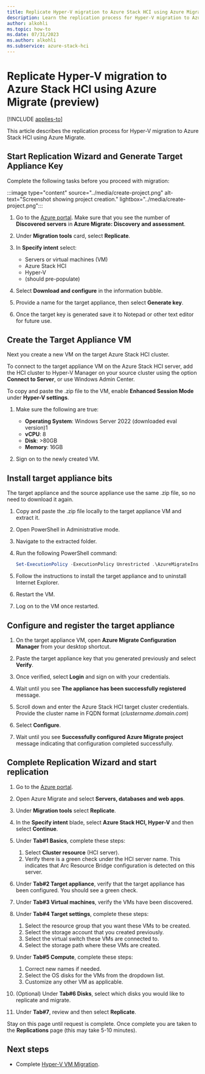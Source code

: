 ```yaml
--- 
title: Replicate Hyper-V migration to Azure Stack HCI using Azure Migrate (preview) 
description: Learn the replication process for Hyper-V migration to Azure Stack HCI using Azure Migrate (preview).
author: alkohli
ms.topic: how-to
ms.date: 07/31/2023
ms.author: alkohli
ms.subservice: azure-stack-hci
---
```


# Replicate Hyper-V migration to Azure Stack HCI using Azure Migrate (preview)

[!INCLUDE [applies-to](../../includes/hci-applies-to-supplemental-package.md)]

This article describes the replication process for Hyper-V migration to Azure Stack HCI using Azure Migrate.

## Start Replication Wizard and Generate Target Appliance Key

Complete the following tasks before you proceed with migration:

:::image type="content" source="../media/create-project.png" alt-text="Screenshot showing project creation." lightbox="../media/create-project.png":::

1. Go to the [Azure portal](https://aka.ms/HCIMigratePP). Make sure that you see the number of **Discovered servers** in **Azure Migrate: Discovery and assessment**.

1. Under **Migration tools** card, select **Replicate**.

1. In **Specify intent** select:
    - Servers or virtual machines (VM)
    - Azure Stack HCI
    - Hyper-V
    - <name of  your source appliance> (should pre-populate)

1. Select **Download and configure** in the information bubble.

1. Provide a name for the target appliance, then select **Generate key**.

1. Once the target key is generated save it to Notepad or other text editor for future use.

## Create the Target Appliance VM

Next you create a new VM on the target Azure Stack HCI cluster.

To connect to the target appliance VM on the Azure Stack HCI server, add the HCI cluster to Hyper-V Manager on your source cluster using the option **Connect to Server**, or use Windows Admin Center.

To copy and paste the .zip file to the VM, enable **Enhanced Session Mode** under **Hyper-V settings**.

1. Make sure the following are true:
    - **Operating System**: Windows Server 2022 (downloaded eval version)1
    - **vCPU**: 8
    - **Disk**: >80GB
    - **Memory**: 16GB

1. Sign on to the newly created VM.

## Install target appliance bits

The target appliance and the source appliance use the same .zip file, so no need to download it again.

1. Copy and paste the .zip file locally to the target appliance VM and extract it.

1. Open PowerShell in Administrative mode.

1. Navigate to the extracted folder.

1. Run the following PowerShell command:

    ```PowerShell
    Set-ExecutionPolicy -ExecutionPolicy Unrestricted .\AzureMigrateInstaller.ps1 -DisableAutoUpdate -Scenario AzureStackHCI -Cloud Public -PrivateEndpoint:$false -EnableAzureStackHCITarget
    ```

1. Follow the instructions to install the target appliance and to uninstall Internet Explorer.

1. Restart the VM.

1. Log on to the VM once restarted.

## Configure and register the target appliance

1. On the target appliance VM, open **Azure Migrate Configuration Manager** from your desktop shortcut.

1. Paste the target appliance key that you generated previously and select **Verify**.

1. Once verified, select **Login** and sign on with your credentials.

1. Wait until you see **The appliance has been successfully registered** message.

1. Scroll down and enter the Azure Stack HCI target cluster credentials. Provide the cluster name in FQDN format (*clustername.domain.com*)

1. Select **Configure**.

1. Wait until you see **Successfully configured Azure Migrate project** message indicating that configuration completed successfully.

## Complete Replication Wizard and start replication

1. Go to the [Azure portal](https://aka.ms/HCIMigratePP).

1. Open Azure Migrate and select **Servers, databases and web apps**.

1. Under **Migration tools** select **Replicate**.

1. In the **Specify intent** blade, select **Azure Stack HCI, Hyper-V** and then select **Continue**.

1. Under **Tab#1 Basics**, complete these steps:
	1. Select **Cluster resource** (HCI server).
	1. Verify there is a green check under the HCI server name. This indicates that Arc Resource Bridge configuration is detected on this server.

1. Under **Tab#2 Target appliance**, verify that the target appliance has been configured. You should see a green check.

1. Under **Tab#3 Virtual machines**, verify the VMs have been discovered.

1. Under **Tab#4 Target settings**, complete these steps:
	1. Select the resource group that you want these VMs to be created.
	1. Select the storage account that you created previously.
	1. Select the virtual switch these VMs are connected to.
	1. Select the storage path where these VMs are created.

1. Under **Tab#5 Compute**, complete these steps:
	1. Correct new names if needed.
	1. Select the OS disks for the VMs from the dropdown list.
    1. Customize any other VM as applicable.

1. (Optional) Under **Tab#6 Disks**, select which disks you would like to replicate and migrate.

1. Under **Tab#7**, review and then select **Replicate**.

Stay on this page until request is complete. Once complete you are taken to the **Replications** page (this may take 5-10 minutes).

## Next steps

- Complete [Hyper-V VM Migration](migrate-hyperv-migrate.md).
